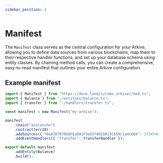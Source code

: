 ```yaml
---
sidebar_position: 2
---
```


# Manifest

The `Manifest` class serves as the central configuration for your Arkive,
allowing you to define data sources from various blockchains, map them to their
respective handler functions, and set up your database schema using entity
classes. By chaining method calls, you can create a comprehensive, easy-to-read
manifest that outlines your entire Arkive configuration.

## Example manifest

```ts title="manifest.ts"
import { Manifest } from "https://deno.land/x/robo_arkiver/mod.ts";
import { Balance } from "./entities/balance.ts";
import { transfer } from "./handlers/transfer.ts";

const manifest = new Manifest("my-arkive");

manifest
	.chain("avalanche")
	.contract(erc20)
	.addSources({ "0xA7D7079b0FEaD91F3e65f86E8915Cb59c1a4C664": 27347402n })
	.addEventHandlers({ "Transfer": transferHandler });

export default manifest
	.addEntity(Balance)
	.build();
```
